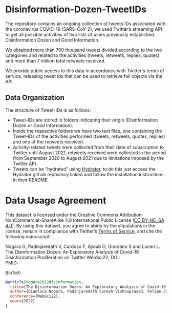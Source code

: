 # Disinformation-Dozen-TweetIDs

The repository contains an ongoing collection of tweets IDs associated with the coronavirus COVID-19 (SARS-CoV-2), we used Twitter’s streaming API to get all possible activities of two lists of users previously established: Disinformation Dozen and Good Information.

We obtained more than 700 thousand tweets divided according to the two categories and related to the activities (tweets, retweets, replies, quotes) and more than 7 million total retweets received.

We provide public access to this data in accordance with Twitter's terms of service, releasing tweet ids that can be used to retrieve full objects via the API.

## Data Organization
The structure of Tweet-IDs is as follows:
- Tweet-IDs are stored in folders indicating their origin (Disinformation Dozen or Good Information).
- Inside the respective folders we have two text files, one containing the Tweet-IDs of the activities performed (tweets, retweets, quotes, replies) and one of the retweets received.
- Activity-related tweets were collected from their date of subscription to Twitter until August 2021, retweets received were collected  in the period from September 2020 to August 2021 due to limitations imposed by the Twitter API.
- Tweets can be "hydrated" using [Hydrator](https://github.com/DocNow/hydrator), to do this just access the Hydrator github repository linked and follow the installation instructions in their README.

# Data Usage Agreement
This dataset is licensed under the Creative Commons Attribution-NonCommercial-ShareAlike 4.0 International Public License ([CC BY-NC-SA 4.0](https://creativecommons.org/licenses/by-nc-sa/4.0/)). By using this dataset, you agree to abide by the stipulations in the license, remain in compliance with Twitter’s [Terms of Service](https://developer.twitter.com/en/developer-terms/agreement-and-policy), and cite the following manuscript: 

Nogara G, Padinjaredath V, Cardoso F, Ayoub O, Giordano S and Luceri L.
The Disinformation Dozen: An Exploratory Analysis of Covid-19 Disinformation Proliferation on Twitter
WebSci22;
DOI:  
PMID: 

BibTeX:
```bibtex
@article{nogara2022disinformation,
  title={The Disinformation Dozen: An Exploratory Analysis of Covid-19 Disinformation Proliferation on Twitter},
  author={Gianluca Nogara, Padinjaredath Suresh Vishnuprasad, Felipe Cardoso, Omran Ayoub, Silvia Giordano and Luca Luceri},
  conference={WebSci22},
  year={2022}
}
```
